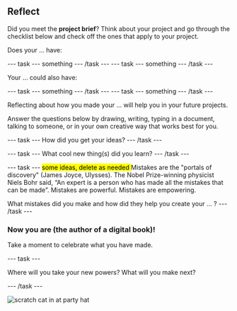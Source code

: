## Reflect

Did you meet the **project brief**? Think about your project and go through the checklist below and check off the ones that apply to your project.

Does your ... have:

--- task ---
something
--- /task ---
--- task ---
something
--- /task ---


Your ... could also have:

--- task ---
something
--- /task ---
--- task ---
something
--- /task ---


Reflecting about how you made your ... will help you in your future projects.

Answer the questions below by drawing, writing, typing in a document, talking to someone, or in your own creative way that works best for you.

--- task ---
How did you get your ideas? 
--- /task ---

--- task ---
What cool new thing(s) did you learn?
--- /task ---

--- task ---
<mark> some ideas, delete as needed </mark> Mistakes are the "portals of discovery" (James Joyce, Ulysses). 
The Nobel Prize-winning physicist Niels Bohr said, “An expert is a person who has made all the mistakes that can be made”.
Mistakes are powerful.
Mistakes are empowering. 

What mistakes did you make and how did they help you create your ... ?
--- /task ---

### Now you are (the author of a digital book)!

Take a moment to celebrate what you have made.

--- task ---

Where will you take your new powers? What will you make next?

--- /task ---

![scratch cat in at party hat](images/reflect.png)

